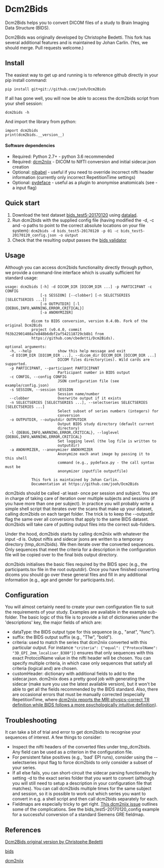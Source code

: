 # Dcm2Bids

Dcm2Bids helps you to convert DICOM files of a study to Brain Imaging Data Structure (BIDS).

Dcm2Bids was originally developed by Christophe Bedetti. This fork has several
additional features and is maintained by Johan Carlin. (Yes, we should merge. Pull
requests welcome.)

## Install

The easiest way to get up and running is to reference github directly in your pip
install command:

```
pip install git+git://github.com/jooh/Dcm2Bids
```

If all has gone well, you will now be able to access the dcm2bids script from your shell
session:

```
dcm2bids -h
```

And import the library from python:

```
import dcm2bids
print(dcm2bids.__version__)
```

#### Software dependencies

- Required: Python 2.7+ - python 3.6 recommended
- Required: [dcm2niix](https://github.com/rordenlab/dcm2niix) - DICOM to NIfTI conversion and initial sidecar.json creation
- Optional: [nibabel](https://github.com/nipy/nibabel) - useful if you need to override incorrect nifti header information (currently only incorrect RepetitionTime settings)
- Optional: [pydeface](https://github.com/poldracklab/pydeface) - useful as a plugin to anonymise anatomicals (see -a input flag)


## Quick start

1. Download the test dataset
  [bids_test5-20170120](http://datasets.datalad.org/?dir=/dicoms/dartmouth-phantoms/bids_test5-20170120)
  using [datalad](datalad.org).
2. Run dcm2bids with the supplied config file (having modified the -d, -c and -o paths to
  point to the correct absolute locations on your file system): `dcm2bids -d bids_test5-20170120 -p 01 -c bids_test5-20170120_config.json -o output`
3. Check that the resulting output passes the [bids validator](https://github.com/bids-standard/bids-validator)


## Usage

Although you can access dcm2bids functionality directly through python, we provide a command-line interface which is usually sufficient for standard usage:

```
usage: dcm2bids [-h] -d DICOM_DIR [DICOM_DIR ...] -p PARTICIPANT -c CONFIG
                [-s SESSION] [--clobber] [-n SELECTSERIES [SELECTSERIES ...]]
                [-o OUTPUTDIR] [-l {DEBUG,INFO,WARNING,ERROR,CRITICAL}]
                [-a ANONYMIZER]

            dicom to BIDS conversion, version 0.4.0b. Fork of the original Dcm2Bids
            project (v0.4.0, commit f63b22901408a7e848b6dbf2af542118729cb8b1 from
            https://github.com/cbedetti/Dcm2Bids).

optional arguments:
  -h, --help            show this help message and exit
  -d DICOM_DIR [DICOM_DIR ...], --dicom_dir DICOM_DIR [DICOM_DIR ...]
                        DICOM files directory(ies). Wild cards are supported.
  -p PARTICIPANT, --participant PARTICIPANT
                        Participant number in BIDS output
  -c CONFIG, --config CONFIG
                        JSON configuration file (see example/config.json)
  -s SESSION, --session SESSION
                        Session name/number
  --clobber             Overwrite output if it exists
  -n SELECTSERIES [SELECTSERIES ...], --selectseries SELECTSERIES [SELECTSERIES ...]
                        Select subset of series numbers (integers) for
                        conversion
  -o OUTPUTDIR, --outputdir OUTPUTDIR
                        Output BIDS study directory (default current
                        directory)
  -l {DEBUG,INFO,WARNING,ERROR,CRITICAL}, --loglevel {DEBUG,INFO,WARNING,ERROR,CRITICAL}
                        Set logging level (the log file is written to
                        outputdir)
  -a ANONYMIZER, --anonymizer ANONYMIZER
                        Anonymize each anat image by passing it to this shell
                        command (e.g., pydeface.py - the call syntax must be
                        anonymizer inputfile outputfile)

            This fork is maintained by Johan Carlin.
            Documentation at https://github.com/jooh/Dcm2Bids
```

dcm2bids should be called -at least- once per session and subject. You are in charge of taking care of iteration over multiple subjects and sessions (if you have more than one per subject). In practice you will probably write a simple shell script that iterates over the scans that make up your dataset, calling dcm2bids on each target folder. The trick is to keep the --outputdir flag the same over all conversions that apply to the same BIDS dataset. dcm2bids will take care of putting output files into the correct sub-folders.

Under the hood, dcm2bids starts by calling dcm2niix with whatever the input -d is. Output niftis and sidecar jsons are written to a temporary directory (tmp_dcm2bids). We then iterate over the converted sequences. Only sequences that meet the criteria for a description in the configuration file will be copied over to the final bids output directory.

dcm2bids initialises the basic files required by the BIDS spec (e.g., the participants.tsv file in the root outputdir). Once you have finished converting dicoms you should go over these general files and fill in any additional information (e.g., age and gender for participants.tsv).

## Configuration

You will almost certainly need to create your own configuration file to suit the requirements of your study. Examples are available in the example sub-folder. The basic logic of this file is to provide a list of dictionaries under the 'descriptions' key, the major fields of which are:

* dataType: the BIDS output type for this sequence (e.g., "anat", "func").
* suffix: the BIDS output suffix (e.g., "T1w", "bold").
* criteria: used to match the series that dcm2niix converted with this particular output. For instance `"criteria": {"equal": {"ProtocolName": "3D_EPI_2mm_localiser_B380"}}` ensures that only sequences with this exact ProtocolName value in the nifti header will be chosen. You can specify multiple criteria, in which case only sequences that satisfy all criteria (logical and) are chosen.
* customHeader: dictionary with additional fields to add to the sidecar.json. dcm2niix does a pretty good job with generating the sidecar (make sure you use the latest available version), but it won't be able to get all the fields recommended by the BIDS standard. Also, there are occasional errors that must be manually corrected (especially RepetitionTime, where [dcm2niix reports the MRI physics-correct TR definition while BIDS follows a more psychologically intuitive definition](https://groups.google.com/forum/#!topic/bids-discussion/jPVb-4Ah29A)).

## Troubleshooting

It can take a bit of trial and error to get dcm2bids to recognise your sequences of interest. A few things to consider:

* Inspect the nifti headers of the converted files under tmp_dcm2bids. Any field can be used as a criterion in the configuration file.
* For persistent false positives (e.g., 'bad' EPI runs), consider using the --selectseries input flag to force dcm2bids to only consider a subset of your series.
* If all else fails, you can short-circuit the sidecar parsing functionality by setting -d to the exact series folder that you want to convert (although you will still need to setup a description in your configuration file that matches). You can call dcm2bids multiple times for the same subject and session, so it is possible to work out which series you want to convert in e.g. a shell script and then call dcm2bids separately for each.
* Fieldmaps are especially tricky to get right.  [This dcm2niix
  issue](https://github.com/rordenlab/dcm2niix/issues/139) outlines some of the
  complications. See the bids_test5-20170120_config
  example for a successful conversion of a standard Siemens GRE fieldmap.


## References
[Dcm2Bids original version by Christophe Bedetti](https://github.com/cbedetti/Dcm2Bids)

[bids](http://bids.neuroimaging.io/)

[dcm2niix](https://github.com/rordenlab/dcm2niix)
